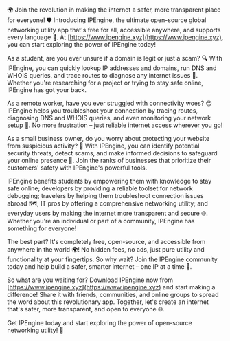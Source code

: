 🌍 Join the revolution in making the internet a safer, more transparent place for everyone! 🛡️ Introducing IPEngine, the ultimate open-source global networking utility app that's free for all, accessible anywhere, and supports every language 📣. At [https://www.ipengine.xyz](https://www.ipengine.xyz), you can start exploring the power of IPEngine today!

As a student, are you ever unsure if a domain is legit or just a scam? 🔍 With IPEngine, you can quickly lookup IP addresses and domains, run DNS and WHOIS queries, and trace routes to diagnose any internet issues 📡. Whether you're researching for a project or trying to stay safe online, IPEngine has got your back.

As a remote worker, have you ever struggled with connectivity woes? 😔 IPEngine helps you troubleshoot your connection by tracing routes, diagnosing DNS and WHOIS queries, and even monitoring your network setup 🔧. No more frustration – just reliable internet access wherever you go!

As a small business owner, do you worry about protecting your website from suspicious activity? 🚨 With IPEngine, you can identify potential security threats, detect scams, and make informed decisions to safeguard your online presence 💪. Join the ranks of businesses that prioritize their customers' safety with IPEngine's powerful tools.

IPEngine benefits students by empowering them with knowledge to stay safe online; developers by providing a reliable toolset for network debugging; travelers by helping them troubleshoot connection issues abroad 🗺️; IT pros by offering a comprehensive networking utility; and everyday users by making the internet more transparent and secure 🌐. Whether you're an individual or part of a community, IPEngine has something for everyone!

The best part? It's completely free, open-source, and accessible from anywhere in the world 🌍! No hidden fees, no ads, just pure utility and functionality at your fingertips. So why wait? Join the IPEngine community today and help build a safer, smarter internet – one IP at a time 🔧.

So what are you waiting for? Download IPEngine now from [https://www.ipengine.xyz](https://www.ipengine.xyz) and start making a difference! Share it with friends, communities, and online groups to spread the word about this revolutionary app. Together, let's create an internet that's safer, more transparent, and open to everyone 🌐.

Get IPEngine today and start exploring the power of open-source networking utility! 🔧